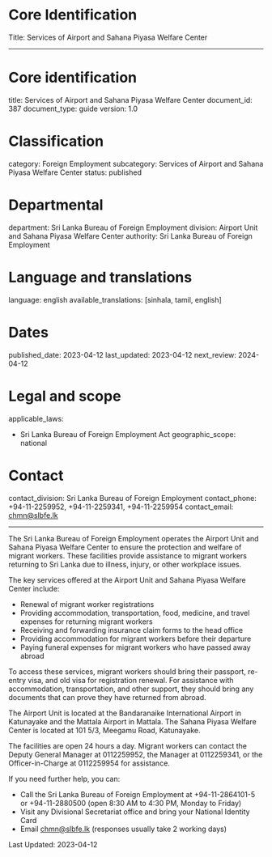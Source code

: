 # Core Identification
Title: Services of Airport and Sahana Piyasa Welfare Center

---
# Core identification
title: Services of Airport and Sahana Piyasa Welfare Center
document_id: 387
document_type: guide
version: 1.0

# Classification
category: Foreign Employment
subcategory: Services of Airport and Sahana Piyasa Welfare Center
status: published

# Departmental
department: Sri Lanka Bureau of Foreign Employment
division: Airport Unit and Sahana Piyasa Welfare Center
authority: Sri Lanka Bureau of Foreign Employment

# Language and translations
language: english
available_translations: [sinhala, tamil, english]

# Dates
published_date: 2023-04-12
last_updated: 2023-04-12
next_review: 2024-04-12

# Legal and scope
applicable_laws:
 - Sri Lanka Bureau of Foreign Employment Act
geographic_scope: national

# Contact
contact_division: Sri Lanka Bureau of Foreign Employment
contact_phone: +94-11-2259952, +94-11-2259341, +94-11-2259954
contact_email: chmn@slbfe.lk

---

The Sri Lanka Bureau of Foreign Employment operates the Airport Unit and Sahana Piyasa Welfare Center to ensure the protection and welfare of migrant workers. These facilities provide assistance to migrant workers returning to Sri Lanka due to illness, injury, or other workplace issues.

The key services offered at the Airport Unit and Sahana Piyasa Welfare Center include:

- Renewal of migrant worker registrations
- Providing accommodation, transportation, food, medicine, and travel expenses for returning migrant workers
- Receiving and forwarding insurance claim forms to the head office
- Providing accommodation for migrant workers before their departure
- Paying funeral expenses for migrant workers who have passed away abroad

To access these services, migrant workers should bring their passport, re-entry visa, and old visa for registration renewal. For assistance with accommodation, transportation, and other support, they should bring any documents that can prove they have returned from abroad.

The Airport Unit is located at the Bandaranaike International Airport in Katunayake and the Mattala Airport in Mattala. The Sahana Piyasa Welfare Center is located at 101 5/3, Meegamu Road, Katunayake. 

The facilities are open 24 hours a day. Migrant workers can contact the Deputy General Manager at 0112259952, the Manager at 0112259341, or the Officer-in-Charge at 0112259954 for assistance.

If you need further help, you can:
- Call the Sri Lanka Bureau of Foreign Employment at +94-11-2864101-5 or +94-11-2880500 (open 8:30 AM to 4:30 PM, Monday to Friday)
- Visit any Divisional Secretariat office and bring your National Identity Card
- Email chmn@slbfe.lk (responses usually take 2 working days)

Last Updated: 2023-04-12